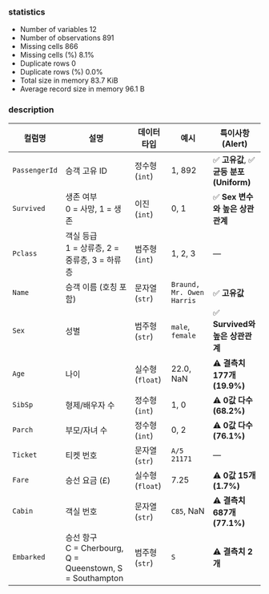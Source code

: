 ### statistics
- Number of variables	12
- Number of observations	891
- Missing cells	866
- Missing cells (%)	8.1%
- Duplicate rows	0
- Duplicate rows (%)	0.0%
- Total size in memory	83.7 KiB
- Average record size in memory	96.1 B

### description
| 컬럼명           | 설명                                                      | 데이터 타입        | 예시                        | 특이사항 (Alert)                     |
| ------------- | ------------------------------------------------------- | ------------- | ------------------------- | -------------------------------- |
| `PassengerId` | 승객 고유 ID                                                | 정수형 (`int`)   | 1, 892                    | ✅ **고유값**, ✅ **균등 분포 (Uniform)** |
| `Survived`    | 생존 여부<br>0 = 사망, 1 = 생존                                 | 이진 (`int`)    | 0, 1                      | ✅ **Sex 변수와 높은 상관관계**            |
| `Pclass`      | 객실 등급<br>1 = 상류층, 2 = 중류층, 3 = 하류층                      | 범주형 (`int`)   | 1, 2, 3                   | —                                |
| `Name`        | 승객 이름 (호칭 포함)                                           | 문자열 (`str`)   | `Braund, Mr. Owen Harris` | ✅ **고유값**                        |
| `Sex`         | 성별                                                      | 범주형 (`str`)   | `male`, `female`          | ✅ **Survived와 높은 상관관계**          |
| `Age`         | 나이                                                      | 실수형 (`float`) | 22.0, NaN                 | ⚠️ **결측치 177개 (19.9%)**          |
| `SibSp`       | 형제/배우자 수                                                | 정수형 (`int`)   | 1, 0                      | ⚠️ **0값 다수 (68.2%)**             |
| `Parch`       | 부모/자녀 수                                                 | 정수형 (`int`)   | 0, 2                      | ⚠️ **0값 다수 (76.1%)**             |
| `Ticket`      | 티켓 번호                                                   | 문자열 (`str`)   | `A/5 21171`               | —                                |
| `Fare`        | 승선 요금 (£)                                               | 실수형 (`float`) | 7.25                      | ⚠️ **0값 15개 (1.7%)**             |
| `Cabin`       | 객실 번호                                                   | 문자열 (`str`)   | `C85`, NaN                | ⚠️ **결측치 687개 (77.1%)**          |
| `Embarked`    | 승선 항구<br>C = Cherbourg, Q = Queenstown, S = Southampton | 범주형 (`str`)   | `S`                       |     ⚠️ **결측치 2개**                           |
